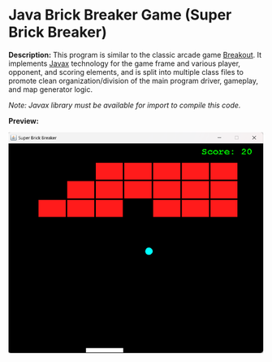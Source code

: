 # Java Brick Breaker Game (Super Brick Breaker)
  
**Description:** This program is similar to the classic arcade game [Breakout](https://en.wikipedia.org/wiki/Breakout_(video_game)). It implements [Javax](https://www.baeldung.com/java-packages-vs-javax) technology for the game frame and various player, opponent, and scoring elements, and is split into multiple class files to promote clean organization/division of the main program driver, gameplay, and map generator logic.
  
*Note: Javax library must be available for import to compile this code.*
  
**Preview:**  
  
![Super Brick Breaker Preview](https://github.com/chaseofthejungle/java-brick-breaker-game/blob/main/sbbdemo.png "Super Brick Breaker Preview")
